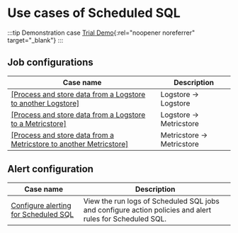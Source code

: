 # Use cases of Scheduled SQL

:::tip Demonstration case
[Trial Demo](/playground/demo.html?dest=/lognext/project/scheduled-sql-demo/scheduledsql/sql-1690513925-248017){:rel="noopener noreferrer" target="\_blank"}
:::

## Job configurations

| Case name                                                                                | Description                |
| ---------------------------------------------------------------------------------------- | -------------------------- |
| [[Process and store data from a Logstore to another Logstore]](./log2log.md)             | Logstore -> Logstore       |
| [[Process and store data from a Logstore to a Metricstore]](./log2metric.md)             | Logstore -> Metricstore    |
| [[Process and store data from a Metricstore to another Metricstore]](./metric2metric.md) | Metricstore -> Metricstore |

## Alert configuration

| Case name                                                       | Description                                                                                              |
| --------------------------------------------------------------- | -------------------------------------------------------------------------------------------------------- |
| [Configure alerting for Scheduled SQL](./scheduledsql_alert.md) | View the run logs of Scheduled SQL jobs and configure action policies and alert rules for Scheduled SQL. |
